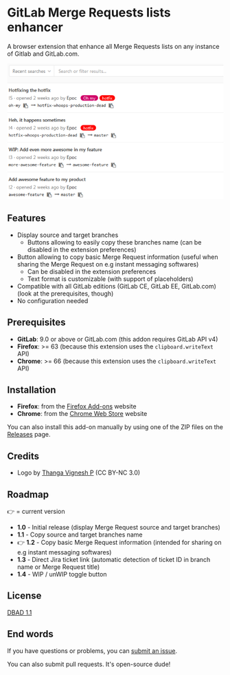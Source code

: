 # GitLab Merge Requests lists enhancer

A browser extension that enhance all Merge Requests lists on any instance of Gitlab and GitLab.com.

<p align="center">
  <img src="screenshot.png">
</p>

## Features

  - Display source and target branches
    - Buttons allowing to easily copy these branches name (can be disabled in the extension preferences)
  - Button allowing to copy basic Merge Request information (useful when sharing the Merge Request on e.g instant messaging softwares)
    - Can be disabled in the extension preferences
    - Text format is customizable (with support of placeholders)
  - Compatible with all GitLab editions (GitLab CE, GitLab EE, GitLab.com) (look at the prerequisites, though)
  - No configuration needed

## Prerequisites

  - **GitLab**: 9.0 or above or GitLab.com (this addon requires GitLab API v4)
  - **Firefox**: >= 63 (because this extension uses the `clipboard.writeText` API)
  - **Chrome**: >= 66 (because this extension uses the `clipboard.writeText` API)

## Installation

  - **Firefox**: from the [Firefox Add-ons](https://addons.mozilla.org/en-US/firefox/addon/gitlab-mrs-lists-enhancer/) website
  - **Chrome**: from the [Chrome Web Store](https://chrome.google.com/webstore/detail/gitlab-merge-requests-lis/emiefdjcbfjkaofipmdcflcddcchmdkf) website

You can also install this add-on manually by using one of the ZIP files on the [Releases](https://github.com/EpocDotFr/gitlab-merge-requests-lists-enhancer/releases) page.

## Credits

  - Logo by [Thanga Vignesh P](https://www.iconfinder.com/icons/5402348/add_list_playlist_icon) (CC BY-NC 3.0)

## Roadmap

👉 = current version

  - **1.0** - Initial release (display Merge Request source and target branches)
  - **1.1** - Copy source and target branches name
  - 👉 **1.2** - Copy basic Merge Request information (intended for sharing on e.g instant messaging softwares)
  - **1.3** - Direct Jira ticket link (automatic detection of ticket ID in branch name or Merge Request title)
  - **1.4** - WIP / unWIP toggle button

## License

[DBAD 1.1](LICENSE.md)

## End words

If you have questions or problems, you can [submit an issue](https://github.com/EpocDotFr/gitlab-merge-requests-lists-enhancer/issues).

You can also submit pull requests. It's open-source dude!
